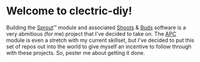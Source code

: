 # Welcome to clectric-diy!
Building the [Sprout](https://github.com/clectric-diy/Sprout-AE)™ module and associated [Shoots](https://github.com/clectric-diy/SHOOTS) & [Buds](https://github.com/clectric-diy/BUDS) software is a very abmitious (for me) project that I've decided to take on. The [APC](https://github.com/clectric-diy/APC-AE) module is even a stretch with my current skillset, but I've decided to put this set of repos out into the world to give myself an incentive to follow through with these projects. So, pester me about getting it done.
